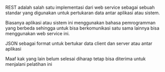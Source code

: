 REST adalah salah satu implementasi dari web service sebagai sebuah standar yang digunakan untuk pertukaran data antar aplikasi atau sistem.

Biasanya aplikasi atau sistem ini menggunakan bahasa pemrogramman yang berbeda sehingga untuk bisa berkomunikasi satu sama lainnya bisa menggunakan web service ini.


JSON sebagai format untuk bertukar data client dan server atau antar aplikasi


Maaf kak yang lain belum selesai diharap tetap bisa diterima untuk menjalani pelatihan ini
